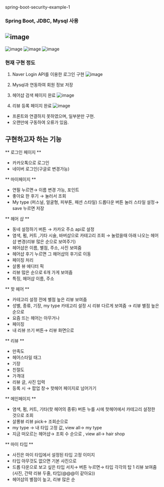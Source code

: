 spring-boot-security-example-1


### Spring Boot, JDBC, Mysql 사용

![image](https://user-images.githubusercontent.com/76419984/203103306-1b48520b-70a4-423c-89a1-0213e3ceea7d.png)
--
![image](https://user-images.githubusercontent.com/76419984/203140781-8342e5a2-4b22-4ae6-8fdf-ab0d912f464e.png)
![image](https://user-images.githubusercontent.com/76419984/203140883-1af20a1c-bc98-4c56-be89-5d4fa2c80855.png)
![image](https://user-images.githubusercontent.com/76419984/203140926-e7227a41-7627-4d70-8f52-94c040b8b56a.png)


### 현재 구현 정도
1. Naver Login API를 이용한 로그인 구현
![image](https://user-images.githubusercontent.com/76419984/203141445-19bcd8d3-4297-41c4-b288-99817107b839.png)

2. Mysql과 연동하여 회원 정보 저장
2. 헤어샵 검색 페이지 완료
![image](https://user-images.githubusercontent.com/76419984/203141392-5a12257f-bd21-4a75-a0a4-ecdb12ac48c5.png)

3. 리뷰 등록 페이지 완료
![image](https://user-images.githubusercontent.com/76419984/203141352-cd387133-0848-4740-a2f0-53f698745c90.png)



- 프론트와 연결하지 못하였으며, 일부분만 구현.
- 오랜만에 구동하여 오류가 있음.


## 구현하고자 하는 기능

** 로그인 페이지 **

- 카카오톡으로 로그인
- 네이버 로그인(구글로 변경가능)

** 마이페이지 **

- 연필 누르면→ 이름 변경 가능, 포인트
- 좋아요 한 후기 → 눌러서 조회
- My type (퍼스널, 얼굴형, 피부톤, 패션 스타일) 드롭다운 버튼 눌러 스타일 설정→ save 누르면 저장

** 헤어 샵 **

- 동네 설정하기 버튼 → 카카오 주소 api로 설정
- 염색, 펌, 커트 ,기타 시술, 바버샵으로 카테고리 조회 → 눌렀을때 아래 나오는 헤어샵 변경(리뷰 많은 순으로 보여주기)
- 헤어샵은 이름, 별점, 주소, 사진 보여줌
- 헤어샵 후기 누르면 그 헤어샵의 후기로 이동
- 페이징 처리
- 살롱 뷰 에디터 픽
- 리뷰 많은 순으로 6개 가게 보여줌
- 특징, 헤어샵 이름, 주소

** 핫 헤어 **

- 카테고리 설정 전에 별점 높은 리뷰 보여줌
- 성별, 종류, 기장, my type 카테고리 설정 시 리뷰 다르게 보여줌 → 리뷰 별점 높은 순으로
- 요즘 뜨는 헤어는 아무거나
- 페이징
- 내 리뷰 쓰기 버튼→ 리뷰 화면으로

** 리뷰 **

- 만족도
- 헤어스타일 태그
- 기장
- 친절도
- 가격대
- 리뷰 글, 사진 입력
- 등록 시 → 팝업 창→ 핫헤어 페이지로 넘어가기

** 메인페이지 **

- 염색, 펌, 커트, 기타(핫 헤어의 종류) 버튼 누를 시에 핫헤어에서 카테고리 설정한 것으로 조회
- 살롱뷰 리뷰 pick→ 조회순으로
- my type → 내 타입 고정 값, view all→ my type
- 지금 떠오르는 헤어샵→ 조회 수 순으로 , view all→ hair shop

** 마이 타입 **

- 사진은 마이 타입에서 설정된 타입 고정 이미지
- 타입 아무것도 없으면 기본 사진으로
- 드롭 다운으로 보고 싶은 타입 서치→ 버튼 누르면→ 타입 각각의 탑 1 리뷰 보여줌 (사진, 간략 리뷰 두줄, 타입(@@@이 같아요))
- 헤어샵의 별점이 높고, 리뷰 많은 순




